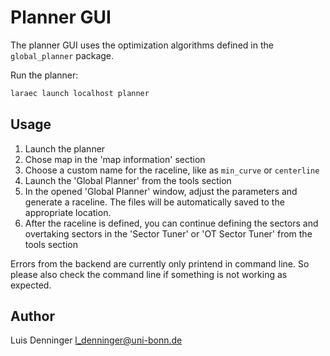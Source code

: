 # Planner GUI
The planner GUI uses the optimization algorithms defined in the `global_planner` package.

Run the planner:
```bash
laraec launch localhost planner
```

## Usage
1. Launch the planner
2. Chose map in the 'map information' section
3. Choose a custom name for the raceline, like as `min_curve` or `centerline`
4. Launch the 'Global Planner' from the tools section
5. In the opened 'Global Planner' window, adjust the parameters and generate a raceline. The files will be automatically saved to the appropriate location.
6. After the raceline is defined, you can continue defining the sectors and overtaking sectors in the 'Sector Tuner' or 'OT Sector Tuner' from the tools section

Errors from the backend are currently only printend in command line. So please also check the command line if something is not working as expected.
## Author

Luis Denninger <l_denninger@uni-bonn.de>